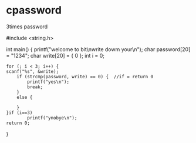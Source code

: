 # cpassword
3times password

#include <string.h>

int main() {
	printf("welcome to bit\nwrite dowm your\n");
	char password[20] = "1234";
	char write[20] = { 0 };
	int i = 0;

	for (; i < 3; i++) {
	scanf("%s", &write);
		if (strcmp(password, write) == 0) {  //if = return 0
			printf("yes\n");
			break;
		}
		else {

		}
	}if (i==3)
			printf("ynobye\n");
	return 0;
}

